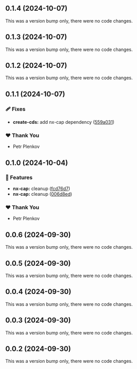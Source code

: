## 0.1.4 (2024-10-07)

This was a version bump only, there were no code changes.

## 0.1.3 (2024-10-07)

This was a version bump only, there were no code changes.

## 0.1.2 (2024-10-07)

This was a version bump only, there were no code changes.

## 0.1.1 (2024-10-07)


### 🩹 Fixes

- **create-cds:** add nx-cap dependency ([559a031](https://github.com/theplenkov-npm/nx-cap-gen/commit/559a031))

### ❤️  Thank You

- Petr Plenkov

## 0.1.0 (2024-10-04)


### 🚀 Features

- **nx-cap:** cleanup ([fcd76d7](https://github.com/theplenkov-npm/nx-cap-gen/commit/fcd76d7))
- **nx-cap:** cleanup ([006d8ed](https://github.com/theplenkov-npm/nx-cap-gen/commit/006d8ed))

### ❤️  Thank You

- Petr Plenkov

## 0.0.6 (2024-09-30)

This was a version bump only, there were no code changes.

## 0.0.5 (2024-09-30)

This was a version bump only, there were no code changes.

## 0.0.4 (2024-09-30)

This was a version bump only, there were no code changes.

## 0.0.3 (2024-09-30)

This was a version bump only, there were no code changes.

## 0.0.2 (2024-09-30)

This was a version bump only, there were no code changes.
